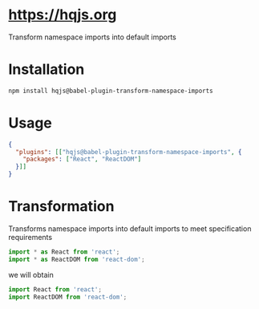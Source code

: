 # https://hqjs.org
Transform namespace imports into default imports

# Installation
```sh
npm install hqjs@babel-plugin-transform-namespace-imports
```

# Usage
```json
{
  "plugins": [["hqjs@babel-plugin-transform-namespace-imports", {
    "packages": ["React", "ReactDOM"]
  }]]
}
```

# Transformation
Transforms namespace imports into default imports to meet specification requirements

```js
import * as React from 'react';
import * as ReactDOM from 'react-dom';
```
we will obtain
```js
import React from 'react';
import ReactDOM from 'react-dom';
```
